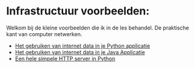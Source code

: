 # Infrastructuur voorbeelden:

Welkom bij de kleine voorbeelden die ik in de les behandel. De praktische kant van computer netwerken.

* [ Het gebruiken van internet data in je Python applicatie](HttpCall/Python/README.md)
* [ Het gebruiken van internet data in je Java Applicatie](HttpCall/Java/readme)
* [ Een hele simpele HTTP server in Python ](PythonWebServer/readme.md)
